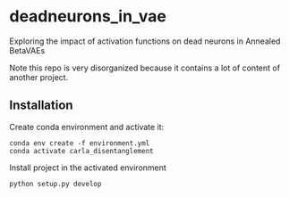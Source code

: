 # deadneurons_in_vae
Exploring the impact of activation functions on dead neurons in Annealed BetaVAEs


Note this repo is very disorganized because it contains a lot of content of another project.

## Installation
Create conda environment and activate it:

```
conda env create -f environment.yml
conda activate carla_disentanglement
```

Install project in the activated environment

```
python setup.py develop
```